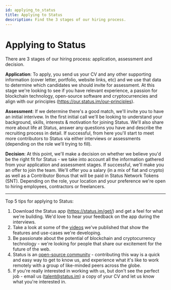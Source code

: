 ```yaml
---
id: applying_to_status
title: Applying to Status
description: Find the 3 stages of our hiring process.
---
```


# Applying to Status

There are 3 stages of our hiring process: application, assessment and decision. 

**Application**: To apply, you send us your CV and any other supporting information (cover letter, portfolio, website links, etc) and we use that data to determine which candidates we should invite for assessment. At this stage we're looking to see if you have relevant experience, a passion for blockchain technology, open-source software and cryptocurrencies and align with our principles (https://our.status.im/our-principles). 

**Assessment**: If we determine there's a good match, we'll invite you to have an initial interivew. In the first initial call we'll be looking to understand your background, skills, interests & motivation for joining Status. We'll also share more about life at Status, answer any questions you have and describe the recruiting process in detail. If successful, from here you'll start to meet more contributors to Status via either interviews or assessments (depending on the role we'll trying to fill). 

**Decision**: At this point, we'll make a decision on whether we believe you'd be the right fit for Status - we take into account all the information gathered from your application and assessment stages. If successful, we'll make you an offer to join the team. We'll offer you a salary (in a mix of fiat and crypto) as well as a Contributor Bonus that will be paid in Status Network Tokens (SNT). Depending on the role, your location and your preference we're open to hiring employees, contractors or freelancers. 

----

Top 5 tips for applying to Status:

1. Download the Status app (https://status.im/get/) and get a feel for what we're building. We'd love to hear your feedback on the app during the interviews. 
2. Take a look at some of the [videos](https://www.youtube.com/channel/UCFzdJTUdzqyX4e9dOW7UpPQ/videos) we've published that show the features and use-cases we're developing. 
3. Be passionate about the potential of blockchain and cryptocurrency technology - we're looking for people that share our excitement for the future of the web. 
4. Status is an [open-source community](https://status.im/get-involved/) - contributing this way is a quick and easy way to get to know us, and experience what it's like to work remotely with a group of like-minded peers across the globe.   
5. If you're really interested in working with us, but don't see the perfect job - email us (talent@status.im) a copy of your CV and let us know what you're interested in.
